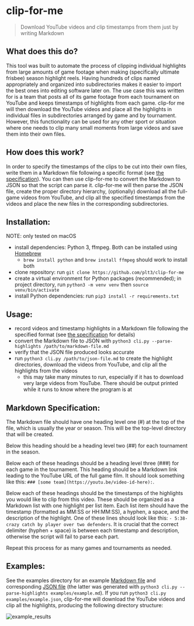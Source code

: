 # clip-for-me

> Download YouTube videos and clip timestamps from them just by writing Markdown

## What does this do?

This tool was built to automate the process of clipping individual highlights from large amounts of game footage when making (specifically ultimate frisbee) season highlight reels. Having hundreds of clips named appropriately and organized into subdirectories makes it easier to import the best ones into editing software later on. The use case this was written for is a team that posts all of its game footage from each tournament on YouTube and keeps timestamps of highlights from each game. clip-for me will then download the YouTube videos and place all the highlights in individual files in subdirectories arranged by game and by tournament. However, this functionality can be used for any other sport or situation where one needs to clip many small moments from large videos and save them into their own files.

## How does this work?

In order to specify the timestamps of the clips to be cut into their own files, write them in a Markdown file following a specific format (see [the specification](#markdown-specification)). You can then use clip-for-me to convert the Markdown to JSON so that the script can parse it. clip-for-me will then parse the JSON file, create the proper directory hierarchy, (optionally) download all the full-game videos from YouTube, and clip all the specified timestamps from the videos and place the new files in the corresponding subdirectories.

## Installation:

NOTE: only tested on macOS

- install dependencies: Python 3, ffmpeg. Both can be installed using [Homebrew](https://brew.sh/)
  - `brew install python` and `brew install ffmpeg` should work to install both
- clone repository: run `git clone https://github.com/plt3/clip-for-me`
- create a virtual environment for Python packages (recommended); in project directory, run `python3 -m venv venv` then `source venv/bin/activate`
- install Python dependencies: run `pip3 install -r requirements.txt`

## Usage:

- record videos and timestamp highlights in a Markdown file following the specified format (see [the specification](#markdown-specification) for details)
- convert the Markdown file to JSON with `python3 cli.py --parse-highlights /path/to/markdown-file.md`
- verify that the JSON file produced looks accurate
- run `python3 cli.py /path/to/json-file.md` to create the highlight directories, download the videos from YouTube, and clip all the highlights from the videos
  - this may take many minutes to run, especially if it has to download very large videos from YouTube. There should be output printed while it runs to know where the program is at

## Markdown Specification:

The Markdown file should have one heading level one (#) at the top of the file, which is usually the year or season. This will be the top-level directory that will be created.

Below this heading should be a heading level two (##) for each tournament in the season.

Below each of these headings should be a heading level three (###) for each game in the tournament. This heading should be a Markdown link leading to the YouTube URL of the full game film. It should look something like this: `### [some team](https://youtu.be/video-id-here):`.

Below each of these headings should be the timestamps of the highlights you would like to clip from this video. These should be organized as a Markdown list with one highlight per list item. Each list item should have the timestamp (formatted as MM:SS or HH:MM:SS), a hyphen, a space, and the description of the highlight. One of these lines should look like this: `- 5:38- crazy catch by player over two defenders`. It is crucial that the correct delimiter (hyphen + space) is between each timestamp and description, otherwise the script will fail to parse each part.

Repeat this process for as many games and tournaments as needed.

## Examples:

See the examples directory for an example [Markdown file](examples/example.md) and corresponding [JSON file](examples/example.json) (the latter was generated with `python3 cli.py --parse-highlights examples/example.md`). If you run `python3 cli.py examples/example.json`, clip-for-me will download the YouTube videos and clip all the highlights, producing the following directory structure:

![example_results](https://github.com/plt3/clip-for-me/assets/65266160/0b3704bf-28ab-4682-804f-10725b59ac80)
